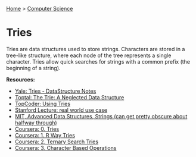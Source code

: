 [Home](../../README.md) > [Computer Science](./README.md)

# Tries

Tries are data structures used to store strings. Characters are stored in a tree-like structure, where each node of the tree represents a single character. Tries allow quick searches for strings with a common prefix (the beginning of a string).

**Resources:**
- [Yale: Tries - DataStructure Notes](http://www.cs.yale.edu/homes/aspnes/classes/223/notes.html#Tries)
- [Toptal: The Trie: A Neglected Data Structure](https://www.toptal.com/java/the-trie-a-neglected-data-structure)
- [TopCoder: Using Tries](https://www.topcoder.com/thrive/articles/Using%20Tries)
- [Stanford Lecture: real world use case](https://www.youtube.com/watch?v=TJ8SkcUSdbU)
- [MIT, Advanced Data Structures, Strings (can get pretty obscure about halfway through)](https://www.youtube.com/watch?v=NinWEPPrkDQ&index=16&list=PLUl4u3cNGP61hsJNdULdudlRL493b-XZf)
- [Coursera: 0. Tries](https://www.coursera.org/learn/algorithms-part2/home/week/4)
- [Coursera: 1. R Way Tries](https://www.coursera.org/learn/algorithms-part2/lecture/CPVdr/r-way-tries)
- [Coursera: 2. Ternary Search Tries](https://www.coursera.org/learn/algorithms-part2/lecture/yQM8K/ternary-search-tries)
- [Coursera: 3. Character Based Operations](https://www.coursera.org/learn/algorithms-part2/lecture/jwNmV/character-based-operations)

